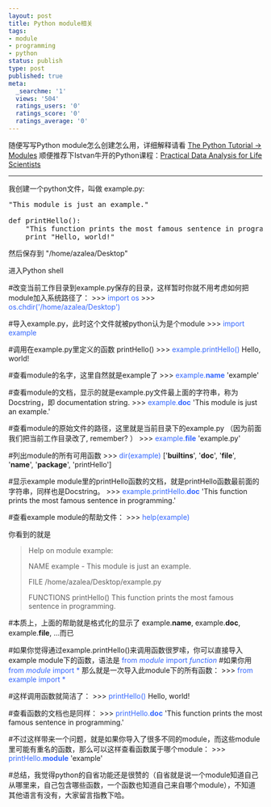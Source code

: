 ```yaml
---
layout: post
title: Python module相关
tags:
- module
- programming
- python
status: publish
type: post
published: true
meta:
  _searchme: '1'
  views: '504'
  ratings_users: '0'
  ratings_score: '0'
  ratings_average: '0'
---
```

随便写写Python module怎么创建怎么用，详细解释请看 <a href="http://docs.python.org/tutorial/modules.html" target="_blank">The Python Tutorial -&gt; Modules</a>
顺便推荐下Istvan牛开的Python课程：<a href="http://www.personal.psu.edu/iua1/course/2009/bmmb-597D-2009.html" target="_blank">Practical Data Analysis for Life Scientists</a>

-----

我创建一个python文件，叫做 example.py:
<pre>"This module is just an example."

def printHello():
    "This function prints the most famous sentence in programming."
    print "Hello, world!"</pre>
然后保存到 "/home/azalea/Desktop"

进入Python shell

#改变当前工作目录到example.py保存的目录，这样暂时你就不用考虑如何把module加入系统路径了：
&gt;&gt;&gt; <span style="color:#3366ff;">import os</span>
&gt;&gt;&gt; <span style="color:#3366ff;">os.chdir('/home/azalea/Desktop')</span>

#导入example.py，此时这个文件就被python认为是个module
&gt;&gt;&gt; <span style="color:#3366ff;">import example</span>

#调用在example.py里定义的函数 printHello()
&gt;&gt;&gt; <span style="color:#3366ff;">example.printHello()</span>
Hello, world!

#查看module的名字，这里自然就是example了
&gt;&gt;&gt; <span style="color:#3366ff;">example.__name__</span>
'example'

#查看module的文档，显示的就是example.py文件最上面的字符串，称为Docstring，即 documentation string.
&gt;&gt;&gt; <span style="color:#3366ff;">example.__doc__</span>
'This module is just an example.'

#查看module的原始文件的路径，这里就是当前目录下的example.py （因为前面我们把当前工作目录改了, remember? ）
&gt;&gt;&gt;<span style="color:#3366ff;"> example.__file__</span>
'example.py'

#列出module的所有可用函数
&gt;&gt;&gt;<span style="color:#3366ff;"> dir(example)</span>
['__builtins__', '__doc__', '__file__', '__name__', '__package__', 'printHello']

#显示example module里的printHello函数的文档，就是printHello函数最前面的字符串，同样也是Docstring。
&gt;&gt;&gt; <span style="color:#3366ff;">example.printHello.__doc__</span>
'This function prints the most famous sentence in programming.'

#查看example module的帮助文件：
&gt;&gt;&gt; <span style="color:#3366ff;">help(example)</span>

你看到的就是
<blockquote>Help on module example:

NAME
example - This module is just an example.

FILE
/home/azalea/Desktop/example.py

FUNCTIONS
printHello()
This function prints the most famous sentence in programming.</blockquote>
#本质上，上面的帮助就是格式化的显示了 example.__name__, example.__doc__, example.__file__, ...而已

#如果你觉得通过example.printHello()来调用函数很罗嗦，你可以直接导入example module下的函数，语法是 <span style="color:#3366ff;">from <em>module </em>import <em>function</em></span>
#如果你用<span style="color:#3366ff;"> from <em>module </em>import *</span> 那么就是一次导入此module下的所有函数：
&gt;&gt;&gt; <span style="color:#3366ff;">from example import *</span>

#这样调用函数就简洁了：
&gt;&gt;&gt; <span style="color:#3366ff;">printHello()</span>
Hello, world!

#查看函数的文档也是同样：
&gt;&gt;&gt; <span style="color:#3366ff;">printHello.__doc__</span>
'This function prints the most famous sentence in programming.'

#不过这样带来一个问题，就是如果你导入了很多不同的module，而这些module里可能有重名的函数，那么可以这样查看函数属于哪个module：
&gt;&gt;&gt; <span style="color:#3366ff;">printHello.__module__</span>
'example'

#总结，我觉得python的自省功能还是很赞的（自省就是说一个module知道自己从哪里来，自己包含哪些函数，一个函数也知道自己来自哪个module），不知道其他语言有没有，大家留言指教下哈。
